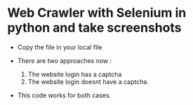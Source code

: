 # Web Crawler with Selenium in python and take screenshots

- Copy the file in your local file 
- There are two approaches now :

    1. The website login has a captcha
    2. The website login doesnt have a captcha.
   
-  This code works for both cases. 

